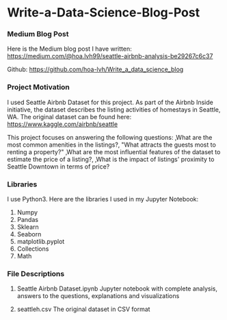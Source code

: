 # Write-a-Data-Science-Blog-Post

### Medium Blog Post
Here is the Medium blog post I have written: https://medium.com/@hoa.lvh99/seattle-airbnb-analysis-be29267c6c37

Github: https://github.com/hoa-lvh/Write_a_data_science_blog

### Project Motivation
I used Seattle Airbnb Dataset for this project. As part of the Airbnb Inside initiative, the dataset describes the listing activities of homestays in Seattle, WA. The original dataset can be found here: https://www.kaggle.com/airbnb/seattle

This project focuses on answering the following questions:
‚What are the most common amenities in the listings?‚
"What attracts the guests most to renting a property?"
‚What are the most influential features of the dataset to estimate the price of a listing?‚
‚What is the impact of listings' proximity to Seattle Downtown in terms of price?


### Libraries
I use Python3. Here are the libraries I used in my Jupyter Notebook:
1. Numpy
2. Pandas
3. Sklearn
4. Seaborn
5. matplotlib.pyplot
6. Collections
7. Math


### File Descriptions
1. Seattle Airbnb Dataset.ipynb
Jupyter notebook with complete analysis, answers to the questions, explanations and visualizations

2. seattleh.csv
The original dataset in CSV format


